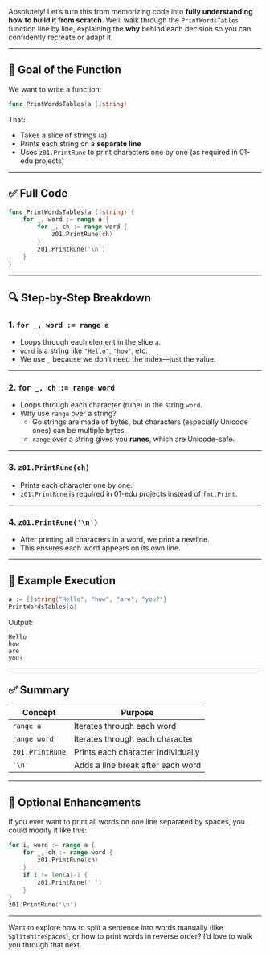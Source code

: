 Absolutely! Let’s turn this from memorizing code into **fully understanding how to build it from scratch**. We’ll walk through the `PrintWordsTables` function line by line, explaining the **why** behind each decision so you can confidently recreate or adapt it.

---

## 🧠 Goal of the Function

We want to write a function:

```go
func PrintWordsTables(a []string)
```

That:

- Takes a slice of strings (`a`)
- Prints each string on a **separate line**
- Uses `z01.PrintRune` to print characters one by one (as required in 01-edu projects)

---

## ✅ Full Code

```go
func PrintWordsTables(a []string) {
	for _, word := range a {
		for _, ch := range word {
			z01.PrintRune(ch)
		}
		z01.PrintRune('\n')
	}
}
```

---

## 🔍 Step-by-Step Breakdown

### 1. `for _, word := range a`

- Loops through each element in the slice `a`.
- `word` is a string like `"Hello"`, `"how"`, etc.
- We use `_` because we don’t need the index—just the value.

---

### 2. `for _, ch := range word`

- Loops through each character (rune) in the string `word`.
- Why use `range` over a string?
  - Go strings are made of bytes, but characters (especially Unicode ones) can be multiple bytes.
  - `range` over a string gives you **runes**, which are Unicode-safe.

---

### 3. `z01.PrintRune(ch)`

- Prints each character one by one.
- `z01.PrintRune` is required in 01-edu projects instead of `fmt.Print`.

---

### 4. `z01.PrintRune('\n')`

- After printing all characters in a word, we print a newline.
- This ensures each word appears on its own line.

---

## 🧪 Example Execution

```go
a := []string{"Hello", "how", "are", "you?"}
PrintWordsTables(a)
```

Output:
```
Hello
how
are
you?
```

---

## ✅ Summary

| Concept | Purpose |
|--------|---------|
| `range a` | Iterates through each word |
| `range word` | Iterates through each character |
| `z01.PrintRune` | Prints each character individually |
| `'\n'` | Adds a line break after each word |

---

## 🧼 Optional Enhancements

If you ever want to print all words on one line separated by spaces, you could modify it like this:

```go
for i, word := range a {
	for _, ch := range word {
		z01.PrintRune(ch)
	}
	if i != len(a)-1 {
		z01.PrintRune(' ')
	}
}
z01.PrintRune('\n')
```

---

Want to explore how to split a sentence into words manually (like `SplitWhiteSpaces`), or how to print words in reverse order? I’d love to walk you through that next.
